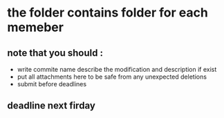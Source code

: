 # the folder contains folder for each memeber
## note that you should :
- write commite name describe the modification and description if exist
- put all attachments here to be safe from any unexpected deletions
- submit before deadlines 

## deadline next firday
